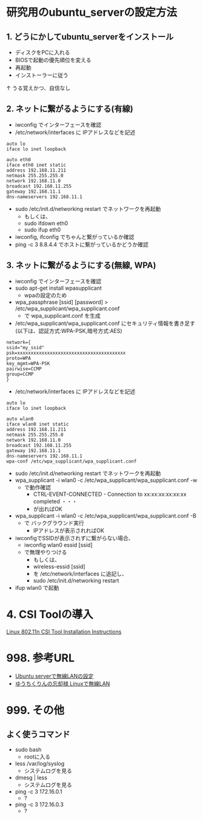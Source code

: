 # 研究用のubuntu_serverの設定方法

## 1. どうにかしてubuntu_serverをインストール

* ディスクをPCに入れる
* BIOSで起動の優先順位を変える
* 再起動
* インストーラーに従う

↑ うる覚えかつ、自信なし

## 2. ネットに繋がるようにする(有線)

* iwconfig でインターフェースを確認
* /etc/network/interfaces に IPアドレスなどを記述

```
auto lo
iface lo inet loopback
 
auto eth0
iface eth0 inet static
address 192.168.11.211
netmask 255.255.255.0
network 192.168.11.0
broadcast 192.168.11.255
gateway 192.168.11.1
dns-nameservers 192.168.11.1
```
* sudo /etc/init.d/networking restart でネットワークを再起動
	* もしくは、
	* sudo ifdown eth0 
	* sudo ifup eth0
* iwconfig, ifconfig でちゃんと繋がっているか確認
* ping -c 3 8.8.4.4 でホストに繋がっているかどうか確認

## 3. ネットに繋がるようにする(無線, WPA)

* iwconfig でインターフェースを確認
* sudo apt-get install wpasupplicant
	* wpaの設定のため
* wpa_passphrase [ssid] [password] > /etc/wpa_supplicant/wpa_supplicant.conf
	* で wpa_supplicant.conf を生成
* /etc/wpa_supplicant/wpa_supplicant.conf にセキュリティ情報を書き足す(以下は、認証方式:WPA-PSK,暗号方式:AES)

```
network={
ssid="my_ssid"
psk=xxxxxxxxxxxxxxxxxxxxxxxxxxxxxxxxxxxxxxxx
proto=WPA
key_mgmt=WPA-PSK
pairwise=CCMP
group=CCMP
}
```


* /etc/network/interfaces に IPアドレスなどを記述

```
auto lo
iface lo inet loopback
 
auto wlan0
iface wlan0 inet static
address 192.168.11.211
netmask 255.255.255.0
network 192.168.11.0
broadcast 192.168.11.255
gateway 192.168.11.1
dns-nameservers 192.168.11.1
wpa-conf /etc/wpa_supplicant/wpa_supplicant.conf
```

* sudo /etc/init.d/networking restart でネットワークを再起動
* wpa_supplicant -i wlan0 -c /etc/wpa_supplicant/wpa_supplicant.conf -w
	* で動作確認
		* CTRL-EVENT-CONNECTED - Connection to xx:xx:xx:xx:xx:xx completed ・・・
		* が出ればOK
* wpa_supplicant -i wlan0 -c /etc/wpa_supplicant/wpa_supplicant.conf -B
	* で バックグラウンド実行
		* IPアドレスが表示されればOK
* iwconfigでSSIDが表示されずに繋がらない場合、
	* iwconfig wlan0 essid [ssid]
	* で無理やりつける
		* もしくは、
		* wireless-essid [ssid]
		* を /etc/network/interfaces に追記し、
		* sudo /etc/init.d/networking restart
* ifup wlan0 で起動

# 4. CSI Toolの導入

[Linux 802.11n CSI Tool Installation Instructions](http://dhalperi.github.io/linux-80211n-csitool/installation.html)

# 998. 参考URL

* [Ubuntu serverで無線LANの設定](http://bty.sakura.ne.jp/wp/archives/754)
* [ゆうちくりんの忘却禄 Linuxで無線LAN](http://www.youchikurin.com/blog/2007/06/linuxlan_1.html)

# 999. その他

## よく使うコマンド

* sudo bash
	* rootに入る
* less /var/log/syslog
	* システムログを見る
* dmesg | less
	* システムログを見る
* ping -c 3 172.16.0.1
	* ?
* ping -c 3 172.16.0.3
	* ?
